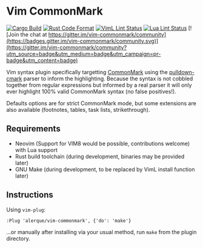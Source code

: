 # Vim CommonMark

[![Cargo Build](https://img.shields.io/github/workflow/status/alerque/vim-commonmark/Rust?label=Cargo+Build)](https://github.com/alerque/vim-commonmark/actions?workflow=Rust)
[![Rust Code Format](https://img.shields.io/github/workflow/status/alerque/vim-commonmark/Rustfmt?label=Rustfmt&logo=Rust)](https://github.com/alerque/vim-commonmark/actions?workflow=Rustfmt)
[![VimL Lint Status](https://github.com/alerque/vim-commonmark/workflows/Vint/badge.svg)](https://github.com/alerque/vim-commonmark/actions?workflow=Vint)
[![Lua Lint Status](https://img.shields.io/github/workflow/status/alerque/vim-commonmark/Luacheck?label=Luacheck&logo=Lua)](https://github.com/alerque/vim-commonmark/actions?workflow=Luacheck) [![Join the chat at https://gitter.im/vim-commonmark/community](https://badges.gitter.im/vim-commonmark/community.svg)](https://gitter.im/vim-commonmark/community?utm_source=badge&utm_medium=badge&utm_campaign=pr-badge&utm_content=badge)

Vim syntax plugin specifically targetting [CommonMark][commonmark] using the [pulldown-cmark][pulldown-cmark] parser to inform the highlighting. Because the syntax is not cobbled together from regular expressions but informed by a real parser it will only ever highlight 100% valid CommonMark syntax (no false positives!).

Defaults options are for strict CommonMark mode, but some extensions are also available (footnotes, tables, task lists, strikethrough).

## Requirements

* Neovim (Support for VIM8 would be possible, contributions welcome) with Lua support
* Rust build toolchain (during development, binaries may be provided later)
* GNU Make (during development, to be replaced by VimL install function later)

## Instructions

Using `vim-plug`:

```viml
:Plug 'alerque/vim-commonmark', {'do': 'make'}
```

...or manually after installing via your usual method, run `make` from the plugin directory.

  [commonmark]: https://commonmark.org
  [pulldown-cmark]: https://github.com/raphlinus/pulldown-cmark

<!-- vim: ft=commonmark
-->
